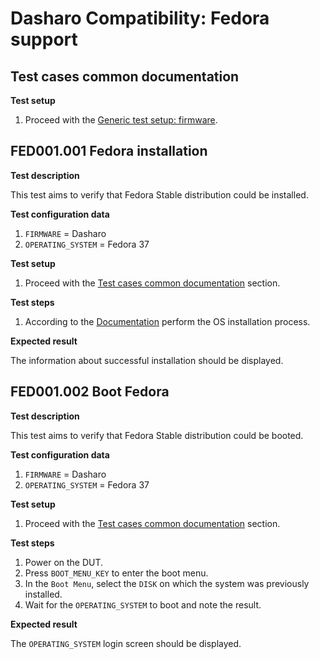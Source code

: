 # Dasharo Compatibility: Fedora support

## Test cases common documentation

**Test setup**

1. Proceed with the
    [Generic test setup: firmware](../../generic-test-setup/#firmware).

## FED001.001 Fedora installation

**Test description**

This test aims to verify that Fedora Stable distribution could be installed.

**Test configuration data**

1. `FIRMWARE` = Dasharo
1. `OPERATING_SYSTEM` = Fedora 37

**Test setup**

1. Proceed with the
    [Test cases common documentation](#test-cases-common-documentation) section.

**Test steps**

1. According to the [Documentation](/unified-test-documentation/generic-test-setup#os-installation)
    perform the OS installation process.

**Expected result**

The information about successful installation should be displayed.

## FED001.002 Boot Fedora

**Test description**

This test aims to verify that Fedora Stable distribution could be booted.

**Test configuration data**

1. `FIRMWARE` = Dasharo
1. `OPERATING_SYSTEM` = Fedora 37

**Test setup**

1. Proceed with the
    [Test cases common documentation](#test-cases-common-documentation) section.

**Test steps**

1. Power on the DUT.
1. Press `BOOT_MENU_KEY` to enter the boot menu.
1. In the `Boot Menu`, select the `DISK` on which the system was
    previously installed.
1. Wait for the `OPERATING_SYSTEM` to boot and note the result.

**Expected result**

The `OPERATING_SYSTEM` login screen should be displayed.
